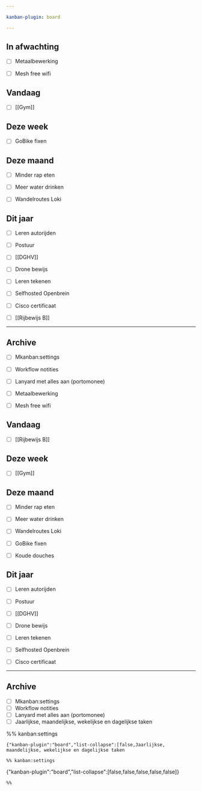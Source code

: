 ```yaml
---

kanban-plugin: board

---
```


## In afwachting

- [ ] Metaalbewerking
- [ ] Mesh free wifi


## Vandaag

- [ ] [[Gym]]


## Deze week

- [ ] GoBike fixen


## Deze maand

- [ ] Minder rap eten
- [ ] Meer water drinken
- [ ] Wandelroutes Loki


## Dit jaar

- [ ] Leren autorijden
- [ ] Postuur
- [ ] [[DGHV]]
- [ ] Drone bewijs
- [ ] Leren tekenen
- [ ] Selfhosted Openbrein
- [ ] Cisco certificaat
- [ ] [[Rijbewijs B]]


***

## Archive

- [ ] Mkanban:settings
- [ ] Workflow notities
- [ ] Lanyard met alles aan (portomonee)
- [ ] Metaalbewerking
- [ ] Mesh free wifi


## Vandaag

- [ ] [[Rijbewijs B]]


## Deze week

- [ ] [[Gym]]


## Deze maand

- [ ] Minder rap eten
- [ ] Meer water drinken
- [ ] Wandelroutes Loki
- [ ] GoBike fixen
- [ ] Koude douches


## Dit jaar

- [ ] Leren autorijden
- [ ] Postuur
- [ ] [[DGHV]]
- [ ] Drone bewijs
- [ ] Leren tekenen
- [ ] Selfhosted Openbrein
- [ ] Cisco certificaat


***

## Archive

- [ ] Mkanban:settings
- [ ] Workflow notities
- [ ] Lanyard met alles aan (portomonee)
- [ ] Jaarlijkse, maandelijkse, wekelijkse en dagelijkse taken

%% kanban:settings
```
{"kanban-plugin":"board","list-collapse":[false,Jaarlijkse, maandelijkse, wekelijkse en dagelijkse taken

%% kanban:settings
```
{"kanban-plugin":"board","list-collapse":[false,false,false,false,false]}
```
%%
